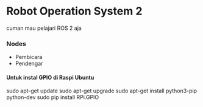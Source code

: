 # Robot Operation System 2
cuman mau pelajari ROS 2 aja

### Nodes
- Pembicara
- Pendengar


#### Untuk instal GPIO di Raspi Ubuntu 
sudo apt-get update
sudo apt-get upgrade
sudo apt-get install python3-pip python-dev
sudo pip install RPi.GPIO